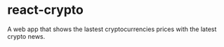 # react-crypto

A web app that shows the lastest cryptocurrencies prices with the latest crypto news.
